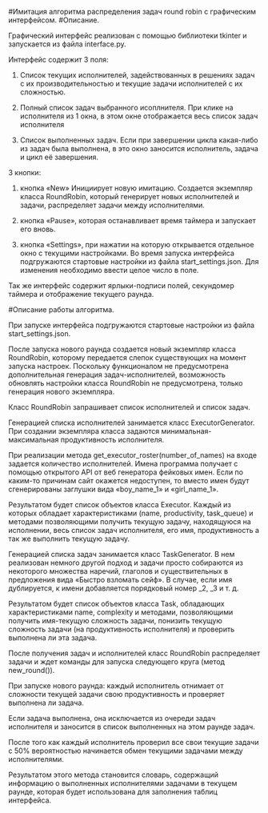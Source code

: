 #Имитация алгоритма распределения задач round robin с графическим интерфейсом.
#Описание.

Графический интерфейс реализован с помощью библиотеки tkinter и запускается из файла interface.py. 

Интерфейс содержит 3 поля:
1) Список текущих исполнителей, задействованных в решениях задач с их производительностью и текущие задачи исполнителей с их сложностью.

2) Полный список задач выбранного исоплнителя. При клике на исполнителя из 1 окна, в этом окне отображается весь список задач исполнителя

3) Список выполненных задач. Если при завершении цикла какая-либо из задач была выполнена, в это окно заносится исполнитель, задача и цикл её завершения.

3 кнопки:

1) кнопка «New» Инициирует новую имитацию. Создается экземпляр класса RoundRobin, который генерирует новых исполнителей и задачи, распределяет задачи между исполнителями.

2) кнопка «Pause», которая останавливает время таймера и запускает его вновь.

3) кнопка «Settings», при нажатии на которую открывается отдельное окно с текущими настройками. Во время запуска интерфейса подгружаются стартовые настройки из файла start_settings.json. Для изменения необходимо ввести целое число в поле.

Так же интерфейс содержит ярлыки-подписи полей, секундомер таймера и отображение текущего раунда.

#Описание работы алгоритма. 

При запуске интерфейса подгружаются стартовые настройки из файла start_settings.json.

После запуска нового раунда создается новый экземпляр класса RoundRobin, которому передается слепок существующих на момент запуска настроек. Поскольку функционалом не предусмотрена дополнительная генерация задач-исполнителей, возможность обновлять настройки класса RoundRobin не предусмотрена, только генерация нового экземпляра.

Класс RoundRobin запрашивает список исполнителей и список задач.

Генерацией списка исполнителей занимается класс ExecutorGenerator. При создании экземпляра класса задаются минимальная-максимальная продуктивность исполнителя.

При реализации метода get_executor_roster(number_of_names) на входе задается количество исполнителей. Имена программа получает с помощью открытого API от веб генератора фейковых имен. Если по каким-то причинам сайт окажется недоступен, то вместо имен будут сгенерированы заглушки вида «boy_name_1» и «girl_name_1».

Результатом будет список объектов класса Executor. Каждый из которых обладает характеристиками (name, productivity, task_queue) и методами позволяющими получить текущую задачу, находящуюся на исполнении, весь список задач исполнителя, его имя, продуктивность а так же выполнить текущую задачу.


Генерацией списка задач занимается класс TaskGenerator. В нем реализован немного другой подход и задачи просто собираются из некоторого множества наречий, глаголов и существительных в предложения вида «Быстро взломать сейф». В случае, если имя дублируется, к имени добавляется порядковый номер _2, _3 и т. д.

 Результатом будет список объектов класса Task, обладающих характеристиками name, complexity и методами, позволяющими получить имя-текущую сложность задачи, понизить текущую сложность задачи (на продуктивность исполнителя) и проверить выполнена ли эта задача.

После получения задач и исполнителей класс RoundRobin распределяет задачи и ждет команды для запуска следующего круга (метод new_round()). 

При запуске нового раунда:
каждый исполнитель отнимает от сложности текущей задачи свою продуктивность и проверяет выполнена ли задача. 

Если задача выполнена, она исключается из очереди задач исполнителя и заносится в список выполненных на этом раунде задач. 

После того как каждый исполнитель проверил все свои текущие задачи с 50% вероятностью начинается обмен текущими задачами между исполнителями.

Результатом этого метода становится словарь, содержащий информацию о выполненных исполнителями задачами в текущем раунде, которая будет использована для заполнения таблиц интерфейса.
